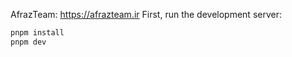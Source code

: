 AfrazTeam: https://afrazteam.ir
First, run the development server: 

```bash
pnpm install
pnpm dev
```
